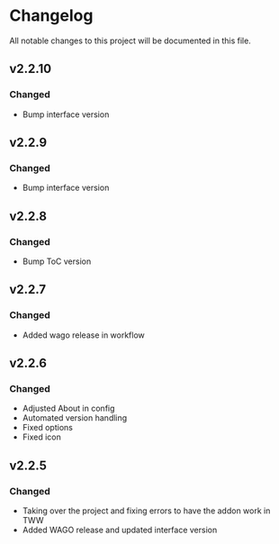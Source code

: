 # Changelog
All notable changes to this project will be documented in this file.

## v2.2.10
### Changed
- Bump interface version

## v2.2.9
### Changed
- Bump interface version

## v2.2.8
### Changed
- Bump ToC version

## v2.2.7
### Changed
- Added wago release in workflow

## v2.2.6
### Changed
 - Adjusted About in config
 - Automated version handling
 - Fixed options
 - Fixed icon

## v2.2.5
### Changed
 - Taking over the project and fixing errors to have the addon work in TWW
 - Added WAGO release and updated interface version